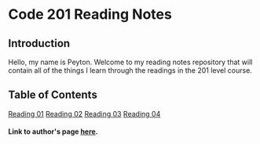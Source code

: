 # Code 201 Reading Notes

## Introduction

Hello, my name is Peyton. Welcome to my reading notes repository that will contain all of the things I learn through the readings in the 201 level course.

## Table of Contents

[Reading 01](class-01.md)
[Reading 02](class-02.md)
[Reading 03](class-03.md)
[Reading 04](class-04.md)


#### Link to author's page [here](https://github.com/Peyton-Cysewski).